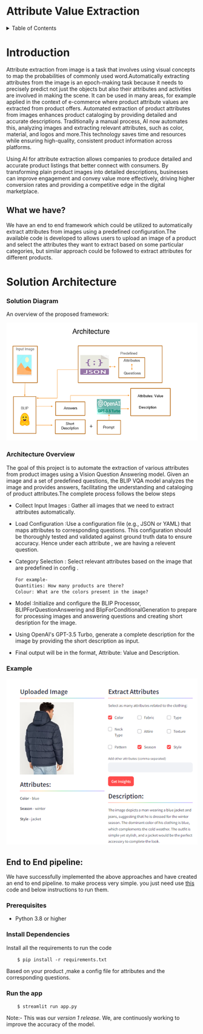 

# Attribute Value Extraction
<a name="readme-top"></a>

<details>
  <summary>Table of Contents</summary>
  <ol>
    <li><a href>Introduction</a></li>
    <li><a href>What we have?</a></li>
    <li>
        <a href>Solution Architecture</a>
    </li>
    <li><a href>Models</a></li>
    <li><a href>Example</a></li>
    <li><a href >End to End pipeline</a></li>
    <!-- <li><a href="#contact">Contact</a></li>
    <li><a href="#acknowledgments">Acknowledgments</a></li> -->
  </ol>
</details>

# Introduction
Attribute extraction from image is a task that involves using visual concepts to map the probabilities of commonly used word.Automatically extracting attributes from the image is an epoch-making task because it needs to precisely predict not just the objects but also their attributes and activities are involved in making the scene. It can be used in many areas, for example applied in the context of e-commerce where product attribute values are extracted from product offers.
Automated extraction of product attributes from images enhances product cataloging by providing detailed and accurate descriptions. Traditionally a manual process, AI now automates this, analyzing images and extracting relevant attributes, such as color, material, and logos and more.This technology saves time and resources while ensuring high-quality, consistent product information across platforms.


Using AI for attribute extraction allows companies to produce detailed and accurate product listings that better connect with consumers. By transforming plain product images into detailed descriptions, businesses can improve engagement and convey value more effectively, driving higher conversion rates and providing a competitive edge in the digital marketplace.

## What we have?
We have an end to end framework which could be utilized to automatically extract attributes from images using a predefined configuration.The available code is developed to  allows users to upload an image of a product and select the attributes they want to extract based on some particular categories, but similar approach could be followed to extract attributes for different products. 






# Solution Architecture

### Solution Diagram
An overview of the proposed framework:

![overview image](https://github.com/Kunilata09/Rough/blob/main/ARC_DIA.png)






### Architecture Overview

The goal of this project is to automate the extraction of various attributes from product images using a Vision Question Answering model. Given an image and a set of predefined questions, the BLIP VQA model analyzes the image and provides answers, facilitating the understanding and cataloging of product attributes.The complete process follows the below steps


- Collect Input Images :
   Gather all images that we need to extract attributes automatically.
- Load Configuration :Use a configuration file (e.g., JSON or YAML) that maps attributes to corresponding questions. This configuration should be thoroughly tested and validated against ground truth data to ensure accuracy. Hence under each attribute , we are having a relevent question.
- Category Selection :  Select relevant attributes based on the image that are predefined in config .

      For example-
      Quantities: How many products are there?
      Colour: What are the colors present in the image?

- Model :Initialize and configure the BLIP Processor, BLIPForQuestionAnswering and BlipForConditionalGeneration to prepare for processing images and answering questions and creating short desription for the image.
- Using OpenAI's GPT-3.5 Turbo, generate a complete description for the image by providing the short description as input.
- Final output will be in the format, Attribute: Value and Description.


<div id="top"></div>
<h3 align="left">Example</h3>



![](https://github.com/Kunilata09/Rough/blob/main/Screenshot%202024-07-16%20163827.png)






## End to End pipeline:
We have successfully implemented the above approaches and have created an end to end pipeline. to make process very simple. you just need use [this](https://github.com/Kunilata09/Rough/edit/main/README.md) code and below instructions to run them.
### Prerequisites

- Python 3.8 or higher
### Install Dependencies

Install all the requirements to run the code

        $ pip install -r requirements.txt
        
Based on your product ,make a config file for attributes and the corresponding questions. 

### Run the app
 
        $ streamlit run app.py
        


Note:- This was our *version 1 release*. We, are continuosly working to improve the accuracy of the model.



